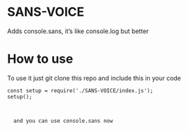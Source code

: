 # SANS-VOICE
Adds console.sans, it’s like console.log but better


   # How to use
   
   To use it just git clone this repo and include this in your code
   
   
    const setup = require('./SANS-VOICE/index.js');
    setup();
    
    
    
      and you can use console.sans now
